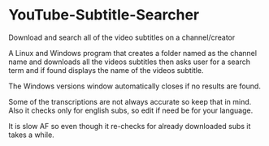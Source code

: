 # YouTube-Subtitle-Searcher
Download and search all of the video subtitles on a channel/creator

A Linux and Windows program that creates a folder named as the channel name and downloads all the videos subtitles then asks user for a search term and if found displays the name of the videos subtitle.

The Windows versions window automatically closes if no results are found.

Some of the transcriptions are not always accurate so keep that in mind. Also it checks only for english subs, so edit if need be for your language.

It is slow AF so even though it re-checks for already downloaded subs it takes a while.
